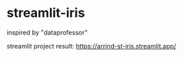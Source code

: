 # streamlit-iris

inspired by "dataprofessor"

streamlit project result: https://arrind-st-iris.streamlit.app/
